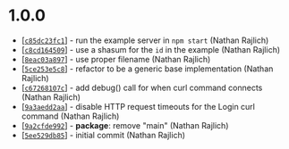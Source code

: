 1.0.0
=====

* [[`c85dc23fc1`](https://github.com/TooTallNate/retropie-profiles-server/commit/c85dc23fc1)] - run the example server in `npm start` (Nathan Rajlich) 
* [[`c8cd164509`](https://github.com/TooTallNate/retropie-profiles-server/commit/c8cd164509)] - use a shasum for the `id` in the example (Nathan Rajlich) 
* [[`8eac03a897`](https://github.com/TooTallNate/retropie-profiles-server/commit/8eac03a897)] - use proper filename (Nathan Rajlich) 
* [[`5ce253e5c8`](https://github.com/TooTallNate/retropie-profiles-server/commit/5ce253e5c8)] - refactor to be a generic base implementation (Nathan Rajlich) 
* [[`c67268107c`](https://github.com/TooTallNate/retropie-profiles-server/commit/c67268107c)] - add debug() call for when curl command connects (Nathan Rajlich) 
* [[`9a3aedd2aa`](https://github.com/TooTallNate/retropie-profiles-server/commit/9a3aedd2aa)] - disable HTTP request timeouts for the Login curl command (Nathan Rajlich) 
* [[`9a2cfde992`](https://github.com/TooTallNate/retropie-profiles-server/commit/9a2cfde992)] - **package**: remove "main" (Nathan Rajlich) 
* [[`5ee529db85`](https://github.com/TooTallNate/retropie-profiles-server/commit/5ee529db85)] - initial commit (Nathan Rajlich) 
